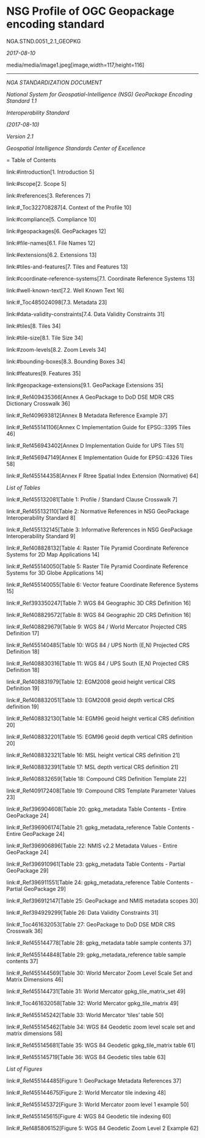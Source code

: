 # NSG Profile of OGC Geopackage encoding standard

NGA.STND.0051_2.1_GEOPKG



*2017-08-10*



media/media/image1.jpeg[image,width=117,height=116]

___________________________________________________________________



*NGA STANDARDIZATION DOCUMENT*



*National System for Geospatial-Intelligence (NSG) GeoPackage Encoding Standard 1.1*



*Interoperability Standard*



*(2017-08-10)*



*Version 2.1*



*Geospatial Intelligence Standards Center of Excellence*



= Table of Contents



link:#introduction[1. Introduction 5]



link:#scope[2. Scope 5]



link:#references[3. References 7]



link:#_Toc322708287[4. Context of the Profile 10]



link:#compliance[5. Compliance 10]



link:#geopackages[6. GeoPackages 12]



link:#file-names[6.1. File Names 12]



link:#extensions[6.2. Extensions 13]



link:#tiles-and-features[7. Tiles and Features 13]



link:#coordinate-reference-systems[7.1. Coordinate Reference Systems 13]



link:#well-known-text[7.2. Well Known Text 16]



link:#_Toc485024098[7.3. Metadata 23]



link:#data-validity-constraints[7.4. Data Validity Constraints 31]



link:#tiles[8. Tiles 34]



link:#tile-size[8.1. Tile Size 34]



link:#zoom-levels[8.2. Zoom Levels 34]



link:#bounding-boxes[8.3. Bounding Boxes 34]



link:#features[9. Features 35]



link:#geopackage-extensions[9.1. GeoPackage Extensions 35]



link:#_Ref409435366[Annex A GeoPackage to DoD DSE MDR CRS Dictionary Crosswalk 36]



link:#_Ref409693812[Annex B Metadata Reference Example 37]



link:#_Ref455141106[Annex C Implementation Guide for EPSG::3395 Tiles 46]



link:#_Ref456943402[Annex D Implementation Guide for UPS Tiles 51]



link:#_Ref456947149[Annex E Implementation Guide for EPSG::4326 Tiles 58]



link:#_Ref455144358[Annex F Rtree Spatial Index Extension (Normative) 64]



*List of Tables*



link:#_Ref455132081[Table 1: Profile / Standard Clause Crosswalk 7]



link:#_Ref455132110[Table 2: Normative References in NSG GeoPackage Interoperability Standard 8]



link:#_Ref455132145[Table 3: Informative References in NSG GeoPackage Interoperability Standard 9]



link:#_Ref408828132[Table 4: Raster Tile Pyramid Coordinate Reference Systems for 2D Map Applications 14]



link:#_Ref455140050[Table 5: Raster Tile Pyramid Coordinate Reference Systems for 3D Globe Applications 14]



link:#_Ref455140055[Table 6: Vector feature Coordinate Reference Systems 15]



link:#_Ref393350247[Table 7: WGS 84 Geographic 3D CRS Definition 16]



link:#_Ref408829572[Table 8: WGS 84 Geographic 2D CRS Definition 16]



link:#_Ref408829679[Table 9: WGS 84 / World Mercator Projected CRS Definition 17]



link:#_Ref455140485[Table 10: WGS 84 / UPS North (E,N) Projected CRS Definition 18]



link:#_Ref408830316[Table 11: WGS 84 / UPS South (E,N) Projected CRS Definition 18]



link:#_Ref408831979[Table 12: EGM2008 geoid height vertical CRS Definition 19]



link:#_Ref408832051[Table 13: EGM2008 geoid depth vertical CRS definition 19]



link:#_Ref408832130[Table 14: EGM96 geoid height vertical CRS definition 20]



link:#_Ref408832201[Table 15: EGM96 geoid depth vertical CRS definition 20]



link:#_Ref408832321[Table 16: MSL height vertical CRS definition 21]



link:#_Ref408832391[Table 17: MSL depth vertical CRS definition 21]



link:#_Ref408832659[Table 18: Compound CRS Definition Template 22]



link:#_Ref409172408[Table 19: Compound CRS Template Parameter Values 23]



link:#_Ref396904608[Table 20: gpkg_metadata Table Contents - Entire GeoPackage 24]



link:#_Ref396906174[Table 21: gpkg_metadata_reference Table Contents - Entire GeoPackage 24]



link:#_Ref396906896[Table 22: NMIS v2.2 Metadata Values - Entire GeoPackage 24]



link:#_Ref396910961[Table 23: gpkg_metadata Table Contents - Partial GeoPackage 29]



link:#_Ref396911551[Table 24: gpkg_metadata_reference Table Contents - Partial GeoPackage 29]



link:#_Ref396912147[Table 25: GeoPackage and NMIS metadata scopes 30]



link:#_Ref394929299[Table 26: Data Validity Constraints 31]



link:#_Toc461632053[Table 27: GeoPackage to DoD DSE MDR CRS Crosswalk 36]



link:#_Ref455144778[Table 28: gpkg_metadata table sample contents 37]



link:#_Ref455144848[Table 29: gpkg_metadata_reference table sample contents 37]



link:#_Ref455144569[Table 30: World Mercator Zoom Level Scale Set and Matrix Dimensions 46]



link:#_Ref455144731[Table 31: World Mercator gpkg_tile_matrix_set 49]



link:#_Toc461632058[Table 32: World Mercator gpkg_tile_matrix 49]



link:#_Ref455145242[Table 33: World Mercator ‘tiles’ table 50]



link:#_Ref455145462[Table 34: WGS 84 Geodetic zoom level scale set and matrix dimensions 58]



link:#_Ref455145681[Table 35: WGS 84 Geodetic gpkg_tile_matrix table 61]



link:#_Ref455145719[Table 36: WGS 84 Geodetic tiles table 63]



*List of Figures*



link:#_Ref455144485[Figure 1: GeoPackage Metadata References 37]



link:#_Ref455144675[Figure 2: World Mercator tile indexing 48]



link:#_Ref455145372[Figure 3: World Mercator zoom level 1 example 50]



link:#_Ref455145615[Figure 4: WGS 84 Geodetic tile indexing 60]



link:#_Ref485806152[Figure 5: WGS 84 Geodetic Zoom Level 2 Example 62]
